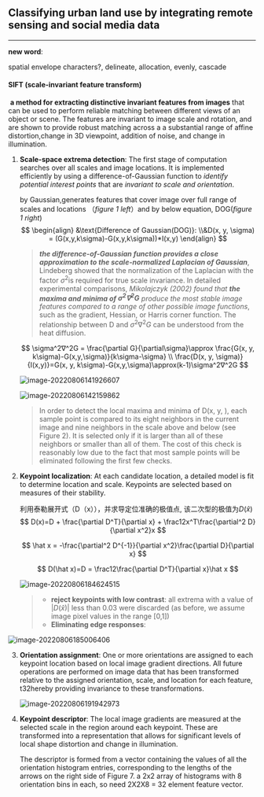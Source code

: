 ## Classifying urban land use by integrating remote sensing and social media data

---

**new word**: 

spatial envelope characters?, delineate, allocation, evenly, cascade



#### SIFT (scale-invariant feature transform)

​	**a method for extracting distinctive invariant features from images** that can be used to perform reliable matching between different views of an object or scene. The features are invariant to image scale and rotation, and are shown to provide robust matching across a a substantial range of affine distortion,change in 3D viewpoint, addition of noise, and change in illumination.

1. **Scale-space extrema detection**: The first stage of computation searches over all scales
   and image locations. It is implemented efficiently by using a difference-of-Gaussian
   function to *identify potential interest points* that are *invariant to scale and orientation*.

   by Gaussian,generates features that cover image over full range of scales and locations （*figure 1 left*）and by below equation, DOG(*figure 1 right*)
   $$
   \begin{align}
   &\text{Difference of Gaussian(DOG)}:
   \\&D(x, y, \sigma) = (G(x,y,k\sigma)-G(x,y,k\sigma))*I(x,y)
   \end{align}
   $$
   

   > ***the difference-of-Gaussian function provides a close approximation to the scale-normalized Laplacian of Gaussian***, Lindeberg showed that the normalization of the Laplacian with the factor $\sigma^2$is required for true scale invariance. In detailed experimental comparisons, *Mikolajczyk (2002) found that **the maxima and minima of $\sigma^2∇^2G$** produce the most stable image features compared to a range of other possible image functions*, such as the gradient, Hessian, or Harris corner function. The relationship between D and $\sigma^2∇^2G$ can be understood from the heat diffusion.

   $$
   \sigma^2∇^2G = \frac{\partial G}{\partial\sigma}\approx \frac{G(x, y, k\sigma)-G(x,y,\sigma)}{k\sigma-\sigma}
   \\
   \frac{D(x, y, \sigma)}{I(x,y)}=G(x, y, k\sigma)-G(x,y,\sigma)\approx(k-1)\sigma^2∇^2G
   $$

   

   ![image-20220806141926607](C:/Users/17892/AppData/Roaming/Typora/typora-user-images/image-20220806141926607.png)

   ![image-20220806142159862](C:/Users/17892/AppData/Roaming/Typora/typora-user-images/image-20220806142159862.png)

   > In order to detect the local maxima and minima of D(x, y, ), each sample point is compared to its eight neighbors in the current image and nine neighbors in the scale above and below (see Figure 2). It is selected only if it is larger than all of these neighbors or smaller than all of them. The cost of this check is reasonably low due to the fact that most sample points will be eliminated following the first few checks.

2. **Keypoint localization**: At each candidate location, a detailed model is fit to determine
   location and scale. Keypoints are selected based on measures of their stability.

   利用泰勒展开式（D（x）），并求导定位准确的极值点, 该二次型的极值为$D(\hat x)$ 
   $$
   D(x)=D + \frac{\partial D^T}{\partial x} + \frac12x^T\frac{\partial^2 D}{\partial x^2}x
   $$

   $$
   \hat x = -\frac{\partial^2 D^{-1}}{\partial x^2}\frac{\partial D}{\partial x}
   $$

   $$
   D(\hat x)=D = \frac12\frac{\partial D^T}{\partial x}\hat x
   $$

   

   ![image-20220806184624515](C:/Users/17892/AppData/Roaming/Typora/typora-user-images/image-20220806184624515.png)

   > - **reject keypoints with low contrast**: all extrema with a value of $|D(\hat x)|$ less than 0.03 were discarded (as before, we assume image pixel values in the range [0,1])
   > - **Eliminating edge responses**:

![image-20220806185006406](C:/Users/17892/AppData/Roaming/Typora/typora-user-images/image-20220806185006406.png)

3. **Orientation assignment**: One or more orientations are assigned to each keypoint location based on local image gradient directions. All future operations are performed on image data that has been transformed relative to the assigned orientation, scale, and location for each feature, t32hereby providing invariance to these transformations.

   ![image-20220806191942973](Classifying%20urban%20land%20use%20by%20integrating%20remote%20sensing%20and%20social%20media%20data.assets/image-20220806191942973.png)

4. **Keypoint descriptor**: The local image gradients are measured at the selected scale in the region around each keypoint. These are transformed into a representation that allows for significant levels of local shape distortion and change in illumination.

   The descriptor is formed from a vector containing the values of all the orientation histogram entries, corresponding to the lengths of the arrows on the right side of Figure 7. a 2x2 array of histograms with 8 orientation bins in each, so need 2X2X8 = 32 element feature vector.

